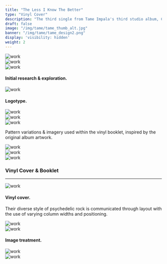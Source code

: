 ```yaml
---
title: "The Less I Know The Better"
type: "Vinyl Cover"
description: "The third single from Tame Impala's third studio album, Currents."
draft: false
image: "/img/tame/tame_thumb_alt.jpg"
banner: "/img/tame/tame_design2.png"
display: 'visibility: hidden'
weight: 2
---
```


<div class="row">
    <div class="col-sm-12">
        <img src="/img/tame/tame_sk3.jpg" alt="work" class="media-img project-img">
    </div>
</div>

<div class="row">
    <div class="col-sm-6">
        <img src="/img/tame/tame_sk2.jpg" alt="work" class="media-img project-img">
    </div>
    <div class="col-sm-6">
        <img src="/img/tame/tame_sk1.jpg" alt="work" class="media-img project-img">
    </div>
</div>
<h4>Initial research & exploration.</h4>
<div class="row">
    <div class="col-sm-12">
        <img src="/img/tame/tame_logotype.jpg" alt="work" class="media-img project-img">
    </div>
</div>

<h4>Logotype.</h4>

<div class="row">
    <div class="col-sm-12">
        <img src="/img/tame/tame_pattern.gif" alt="work" class="media-img project-img">
    </div>
</div>

<div class="row">
    <div class="col-sm-6">
        <img src="/img/tame/tame_pattern3.jpg" alt="work" class="media-img project-img">
    </div>
    <div class="col-sm-6">
        <img src="/img/tame/tame_pattern4.jpg" alt="work" class="media-img project-img">
    </div>
</div>

<p>Pattern variations & imagery used within the vinyl booklet, inspired by the original album artwork.</p>

<div class="row">
    <div class="col-sm-6">
        <img src="/img/tame/tame_design1.png" alt="work" class="media-img project-img">
    </div>
    <div class="col-sm-6">
        <img src="/img/tame/tame_design2.png" alt="work" class="media-img project-img">
    </div>
</div>

<div class="row">
    <div class="col-sm-12">
        <img src="/img/tame/tame_imagery2.jpg" alt="work" class="media-img project-img">
    </div>
</div>

<h3>Vinyl Cover & Booklet</h3>
<hr class="line-no-pad">
<div class="row">
    <div class="col-sm-12">
        <img src="/img/tame/tame_vinyl.jpg" alt="work" class="media-img project-img">
    </div>
</div>
<h4>Vinyl cover.</h4>
<p>Their diverse style of psychedelic rock is communicated through layout with the use of varying column widths and positioning.</p>

<div class="row">
    <div class="col-sm-12">
        <img src="/img/tame/tame_spread1.jpg" alt="work" class="media-img project-img">
    </div>
</div>

<div class="row">
    <div class="col-sm-12">
        <img src="/img/tame/tame_imagery.jpg" alt="work" class="media-img project-img">
    </div>
</div>

<h4>Image treatment.</h4>

<div class="row">
    <div class="col-sm-12">
        <img src="/img/tame/tame_spread3.jpg" alt="work" class="media-img project-img">
    </div>
</div>

<div class="row">
    <div class="col-sm-12">
        <img src="/img/tame/tame_spread2.jpg" alt="work" class="media-img project-img">
    </div>
</div>
